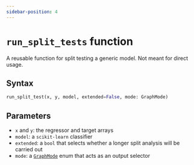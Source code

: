 ```yaml
---
sidebar-position: 4
---
```


# `run_split_tests` function

A reusable function for split testing a generic model. Not meant for direct usage.

## Syntax

```python
run_split_test(x, y, model, extended=False, mode: GraphMode)
```

## Parameters

- `x` and `y`: the regressor and target arrays
- `model`: a `scikit-learn` classifier
- `extended`: a `bool` that selects whether a longer split analysis will be carried out
- `mode`: a [`GraphMode`](./graphmode.md) enum that acts as an output selector
